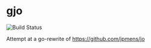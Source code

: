 # gjo

![Build Status](https://travis-ci.org/koushik2506/gjo.svg?branch=master)

Attempt at a go-rewrite of https://github.com/jpmens/jo

